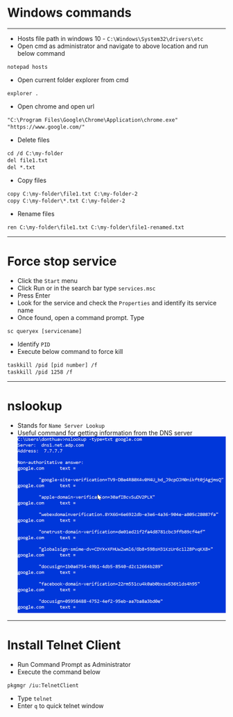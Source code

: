 # Windows commands
------
* Hosts file path in windows 10 - `C:\Windows\System32\drivers\etc`
* Open cmd as administrator and navigate to above location and run below command
```
notepad hosts
```
* Open current folder explorer from cmd
```
explorer .
```
* Open chrome and open url
```
"C:\Program Files\Google\Chrome\Application\chrome.exe" "https://www.google.com/"
```
* Delete files
```
cd /d C:\my-folder
del file1.txt
del *.txt
```
* Copy files
```
copy C:\my-folder\file1.txt C:\my-folder-2
copy C:\my-folder\*.txt C:\my-folder-2
```
* Rename files
```
ren C:\my-folder\file1.txt C:\my-folder\file1-renamed.txt
```
------
# Force stop service
* Click the `Start` menu
* Click Run or in the search bar type `services.msc`
* Press Enter
* Look for the service and check the `Properties` and identify its service name
* Once found, open a command prompt. Type
```
sc queryex [servicename]
```
* Identify `PID`
* Execute below command to force kill
```
taskkill /pid [pid number] /f
taskkill /pid 1258 /f
```
------
# nslookup
* Stands for `Name Server Lookup`
* Useful command for getting information from the DNS server
![picture](imgs/001-nslookup.jpg)
------
# Install Telnet Client
* Run Command Prompt as Administrator
* Execute the command below
```
pkgmgr /iu:TelnetClient
```
* Type `telnet`
* Enter `q` to quick telnet window